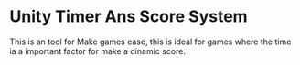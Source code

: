 # Unity Timer Ans Score System
This is an tool for Make games ease, this is ideal for games where the time ia a important factor for make a dinamic score. 
